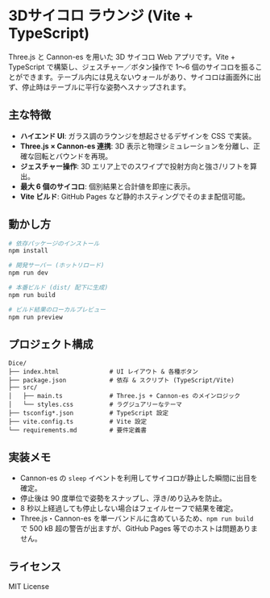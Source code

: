 ﻿# 3Dサイコロ ラウンジ (Vite + TypeScript)

Three.js と Cannon-es を用いた 3D サイコロ Web アプリです。Vite + TypeScript で構築し、ジェスチャー／ボタン操作で 1〜6 個のサイコロを振ることができます。テーブル内には見えないウォールがあり、サイコロは画面外に出ず、停止時はテーブルに平行な姿勢へスナップされます。

## 主な特徴
- **ハイエンド UI**: ガラス調のラウンジを想起させるデザインを CSS で実装。
- **Three.js × Cannon-es 連携**: 3D 表示と物理シミュレーションを分離し、正確な回転とバウンドを再現。
- **ジェスチャー操作**: 3D エリア上でのスワイプで投射方向と強さ/リフトを算出。
- **最大 6 個のサイコロ**: 個別結果と合計値を即座に表示。
- **Vite ビルド**: GitHub Pages など静的ホスティングでそのまま配信可能。

## 動かし方
```bash
# 依存パッケージのインストール
npm install

# 開発サーバー (ホットリロード)
npm run dev

# 本番ビルド (dist/ 配下に生成)
npm run build

# ビルド結果のローカルプレビュー
npm run preview
```

## プロジェクト構成
```
Dice/
├── index.html              # UI レイアウト & 各種ボタン
├── package.json            # 依存 & スクリプト (TypeScript/Vite)
├── src/
│   ├── main.ts             # Three.js + Cannon-es のメインロジック
│   └── styles.css          # ラグジュアリーなテーマ
├── tsconfig*.json          # TypeScript 設定
├── vite.config.ts          # Vite 設定
└── requirements.md         # 要件定義書
```

## 実装メモ
- Cannon-es の `sleep` イベントを利用してサイコロが静止した瞬間に出目を確定。
- 停止後は 90 度単位で姿勢をスナップし、浮き/めり込みを防止。
- 8 秒以上経過しても停止しない場合はフェイルセーフで結果を確定。
- Three.js・Cannon-es を単一バンドルに含めているため、`npm run build` で 500 kB 超の警告が出ますが、GitHub Pages 等でのホストは問題ありません。

## ライセンス
MIT License
